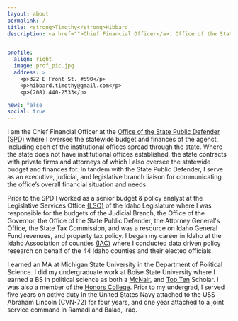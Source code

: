 ```yaml
---
layout: about
permalink: /
title: <strong>Timothy</strong>Hibbard
description: <a href="">Chief Financial Officer</a>. Office of the State Public Defender (SPD)</a>. State of Idaho</a>.


profile:
  align: right
  image: prof_pic.jpg
  address: >
    <p>322 E Front St. #590</p>
    <p>hibbard.timothy@gmail.com</p>
    <p>(208) 440-2533</p>

news: false
social: true
---
```


I am the Chief Financial Officer at the [Office of the State Public Defender (SPD)](https://spd.idaho.gov/welcome-to-the-state-public-defender-office/) where I oversee the statewide budget and finances of the agenct, including each of the institutional offices spread through the state. Where the state does not have institutional offices established, the state contracts with private firms and attorneys of which I also oversee the statewide budget and finances for. In tandem with the State Public Defender, I serve as an executive, judicial, and legislative branch liaison for communicating the office’s overall financial situation and needs.

Prior to the SPD I worked as a senior budget & policy analyst at the Legislative Services Office [(LSO)](https://legislature.idaho.gov/lso/) of the Idaho Legislature where I was responsible for the budgets of the Judicial Branch, the Office of the Governor, the Office of the State Public Defender, the Attorney General's Office, the State Tax Commission, and was a resource on Idaho General Fund revenues, and property tax policy. I began my career in Idaho at the Idaho Association of counties [(IAC)](http://idcounties.org/about/) where I conducted data driven policy research on behalf of the 44 Idaho counties and their elected officials.

I earned an MA at Michigan State University in the Department of Political Science. I did my undergraduate work at Boise State University where I earned a BS in political science as both a [McNair](https://mcnairscholars.com/about/), and [Top Ten](https://sps.boisestate.edu/blog/2016/04/three-political-science-majors-among-universitys-2016-top-ten-undergraduate-scholars/) Scholar. I was also a member of the [Honors College](https://honors.boisestate.edu/). Prior to my undergrad, I served five years on active duty in the United States Navy attached to the USS Abraham Lincoln (CVN-72) for four years, and one year attached to a joint service command in Ramadi and Balad, Iraq.
